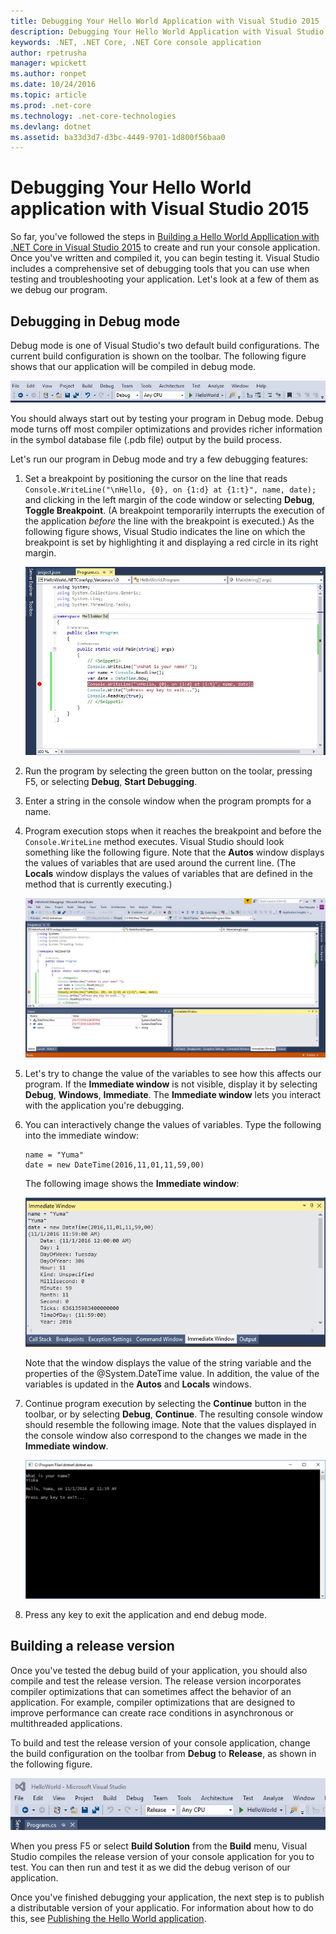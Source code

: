 ```yaml
---
title: Debugging Your Hello World Application with Visual Studio 2015
description: Debugging Your Hello World Application with Visual Studio 2015
keywords: .NET, .NET Core, .NET Core console application
author: rpetrusha
manager: wpickett
ms.author: ronpet
ms.date: 10/24/2016
ms.topic: article
ms.prod: .net-core
ms.technology: .net-core-technologies
ms.devlang: dotnet
ms.assetid: ba33d3d7-d3bc-4449-9701-1d800f56baa0
---
```


# Debugging Your Hello World application with Visual Studio 2015 #

So far, you've followed the steps in [Building a Hello World Appllication with .NET Core in Visual Studio 2015](.\with-visual-studio.md) to create and run your console application. Once you've written and compiled it, you can begin testing it. Visual Studio includes a comprehensive set of debugging tools that you can use when testing and troubleshooting your application. Let's look at a few of them as we debug our program.

## Debugging in Debug mode ##

Debug mode is one of Visual Studio's two default build configurations. The current build configuration is shown on the toolbar. The following figure shows that our application will be compiled in debug mode.

   ![Image](.\media\debugmode.jpg)

You should always start out by testing your program in Debug mode. Debug mode turns off most compiler optimizations and provides richer information in the symbol database file (.pdb file) output by the build process.

Let's run our program in Debug mode and try a few debugging features: 

1. Set a breakpoint by positioning the cursor on the line that reads `Console.WriteLine("\nHello, {0}, on {1:d} at {1:t}", name, date);` and clicking in the left margin of the code window or selecting **Debug**, **Toggle Breakpoint**. (A breakpoint temporarily interrupts the execution of the application *before* the line with the breakpoint is executed.) As the following figure shows, Visual Studio indicates the line on which the breakpoint is set by highlighting it and displaying a red circle in its right margin.

   ![Image](.\media\setbreakpoint.jpg)

2. Run the program by selecting the green button on the toolar, pressing F5, or selecting **Debug**, **Start Debugging**.

3. Enter a string in the console window when the program prompts for a name.

4. Program execution stops when it reaches the breakpoint and before the `Console.WriteLine` method executes. Visual Studio should look something like the following figure. Note that the **Autos** window displays the values of variables that are used around the current line. (The **Locals** window displays the values of variables that are defined in the method that is currently executing.)

   ![Image](.\media\breakpoint.jpg)

5. Let's try to change the value of the variables to see how this affects our program. If the **Immediate window** is not visible, display it by selecting **Debug**, **Windows**, **Immediate**. The **Immediate window** lets you interact with the application you're debugging. 

6. You can interactively change the values of variables. Type the following into the immediate window:

   ```console
   name = "Yuma"
   date = new DateTime(2016,11,01,11,59,00)
   ```

   The following image shows the **Immediate  window**:

   ![Image](.\media\immediatewindow.jpg)

   Note that the window displays the value of the string variable and the properties of the @System.DateTime value. In addition, the value of the variables is updated in the **Autos** and **Locals** windows.

7. Continue program execution by selecting the **Continue** button in the toolbar, or by selecting **Debug**, **Continue**. The resulting console window should resemble the following image. Note that the values displayed in the console window also correspond to the changes we made in the **Immediate window**.

   ![Image](.\media\changed.jpg)

8. Press any key to exit the application and end debug mode.

## Building a release version ##

Once you've tested the debug build of your application, you should also compile and test the release version. The release version incorporates compiler optimizations that can sometimes affect the behavior of an application. For example, compiler optimizations that are designed to improve performance can create race conditions in asynchronous or multithreaded applications.

To build and test the release version of your console application, change the build configuration on the toolbar from **Debug** to **Release**, as shown in the following figure.

![Image](.\media\release.jpg)

When you press F5 or select **Build Solution** from the **Build** menu, Visual Studio compiles the release version of your console application for you to test. You can then run and test it as we did the debug verison of our application.

Once you've finished debugging your application, the next step is to publish a distributable version of your applicatio. For information about how to do this, see [Publishing the Hello World application](.\publishing-with-visual-studio.md).


